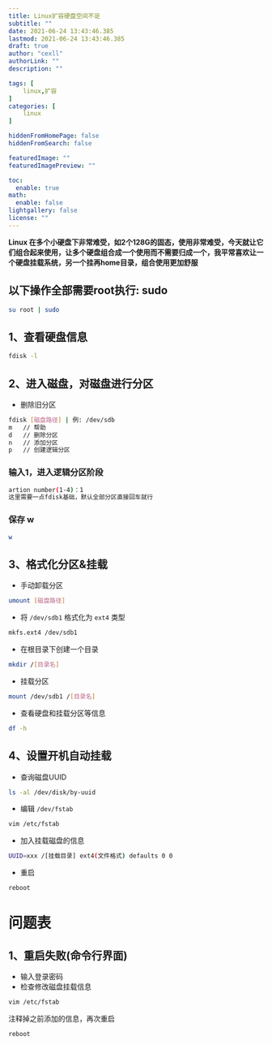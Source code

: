 ```yaml
---
title: Linux扩容硬盘空间不足
subtitle: ""
date: 2021-06-24 13:43:46.385
lastmod: 2021-06-24 13:43:46.385
draft: true
author: "cexll"
authorLink: ""
description: ""

tags: [
    linux,扩容
]
categories: [
    linux
]

hiddenFromHomePage: false
hiddenFromSearch: false

featuredImage: ""
featuredImagePreview: ""

toc:
  enable: true
math:
  enable: false
lightgallery: false
license: ""
---
```


<!--more-->




**Linux 在多个小硬盘下非常难受，如2个128G的固态，使用非常难受，今天就让它们组合起来使用，让多个硬盘组合成一个使用而不需要归成一个，我平常喜欢让一个硬盘挂载系统，另一个挂再home目录，组合使用更加舒服**

## 以下操作全部需要root执行: sudo

```bash
su root | sudo
```

## 1、查看硬盘信息

```bash
fdisk -l
```

## 2、进入磁盘，对磁盘进行分区

- 删除旧分区

```bash
fdisk [磁盘路径] | 例: /dev/sdb
m   // 帮助
d   // 删除分区
n   // 添加分区
p   // 创建逻辑分区
```

### 输入1，进入逻辑分区阶段

```bash
artion number(1-4)：1
这里需要一点fdisk基础，默认全部分区直接回车就行
```

### 保存 w

```bash
w
```

## 3、格式化分区&挂载

- 手动卸载分区

```bash
umount [磁盘路径]
```

- 将 `/dev/sdb1` 格式化为 `ext4` 类型

```bash
mkfs.ext4 /dev/sdb1
```

- 在根目录下创建一个目录

```bash
mkdir /[目录名]
```

- 挂载分区

```bash
mount /dev/sdb1 /[目录名]
```

- 查看硬盘和挂载分区等信息

```bash
df -h
```

## 4、设置开机自动挂载

- 查询磁盘UUID

```bash
ls -al /dev/disk/by-uuid
```

- 编辑 `/dev/fstab`

```bash
vim /etc/fstab
```

- 加入挂载磁盘的信息

```bash
UUID=xxx /[挂载目录] ext4(文件格式) defaults 0 0
```

- 重启

```bash
reboot
```

# 问题表

## 1、重启失败(命令行界面)

- 输入登录密码
- 检查修改磁盘挂载信息

```bash
vim /etc/fstab
```

注释掉之前添加的信息，再次重启

```bash
reboot
```
